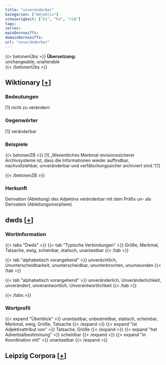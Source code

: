 ```yaml
---
title: "unveränderbar"
kategorien: ["Adjektiv"]
schwierigkeit: ["k1", "h2", "r18"]
tags:
series:
mainDornseiffs:
domainDornseiffs:
url: "unveränderbar"
---
```


{{< betonenÜbs >}}
**Übersetzung:**  
unchangeable, unalterable  
{{< /betonenÜbs >}}

## Wiktionary [[+](https://de.wiktionary.org/wiki/unveränderbar)]

### Bedeutungen
[1] nicht zu verändern  

### Gegenwörter
[1] veränderbar  

### Beispiele
{{< betonenZB >}}
[1] „Wesentliches Merkmal revisionssicherer Archivsysteme ist, dass die Informationen wieder auffindbar, nachvollziehbar, unveränderbar und verfälschungssicher archiviert sind.“[1]  

{{< /betonenZB >}}
### Herkunft
Derivation (Ableitung) des Adjektivs veränderbar mit dem Präfix un- als Derivatem (Ableitungsmorphem)  



## dwds [[+](https://www.dwds.de/wb/unveränderbar)]

### Wortinformation
{{< tabs "Dwds" >}}
{{< tab "Typische Verbindungen" >}}
Größe, Merkmal, Tatsache, ewig, scheinbar, statisch, unantastbar
{{< /tab >}}

{{< tab "alphabetisch vorangehend" >}}
unverächtlich, Ununterscheidbarkeit, ununterscheidbar, ununterbrochen, unumwunden
{{< /tab >}}

{{< tab "alphabetisch vorangehend" >}}
unveränderlich, Unveränderlichkeit, unverändert, unverantwortlich, Unverantwortlichkeit
{{< /tab >}}

{{< /tabs >}}

### Wortprofil
{{< expand "Überblick" >}} unantastbar, unbestreitbar, statisch, scheinbar, Merkmal, ewig, Größe, Tatsache {{< /expand >}}
{{< expand "ist Adjektivattribut von" >}} Tatsache, Größe {{< /expand >}}
{{< expand "hat Adverbialbestimmung" >}} scheinbar {{< /expand >}}
{{< expand "in Koordination mit" >}} unantastbar {{< /expand >}}

## Leipzig Corpora [[+](https://corpora.uni-leipzig.de/en/res?word=unveränderbar&corpusId=deu_newscrawl-public_2018)]

